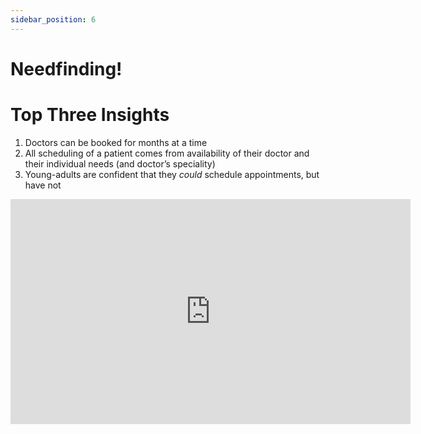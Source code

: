 ```yaml
---
sidebar_position: 6
---
```

# Needfinding!

# Top Three Insights

1) Doctors can be booked for months at a time
2) All scheduling of a patient comes from availability of their doctor and their individual needs (and doctor’s speciality) 
3) Young-adults are confident that they *could* schedule appointments, but have not

<iframe src="https://docs.google.com/presentation/d/1SlWh4946j5O-3o3ApRqeHHiOnuSbe_V4PoQgxjObecs/edit#slide=id.g260627ad01d_0_21" frameborder="0" width="640" height="360" allowfullscreen="true" mozallowfullscreen="true" webkitallowfullscreen="true"></iframe>